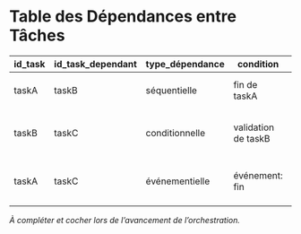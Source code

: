 # Table des Dépendances entre Tâches

| id_task | id_task_dependant | type_dépendance | condition | ordre | commentaire | statut |
|---------|------------------|-----------------|-----------|-------|-------------|--------|
| taskA   | taskB            | séquentielle    | fin de taskA | 1   | TaskB démarre après TaskA | [ ] |
| taskB   | taskC            | conditionnelle  | validation de taskB | 2 | TaskC démarre si TaskB validée | [ ] |
| taskA   | taskC            | événementielle  | événement: fin | 3 | TaskC déclenchée par la fin de TaskA | [ ] |

*À compléter et cocher lors de l’avancement de l’orchestration.*